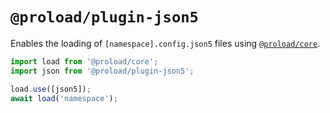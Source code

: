 # `@proload/plugin-json5`

Enables the loading of `[namespace].config.json5` files using [`@proload/core`](https://github.com/natemoo-re/proload).

```js
import load from '@proload/core';
import json from '@proload/plugin-json5';

load.use([json5]);
await load('namespace');
```
